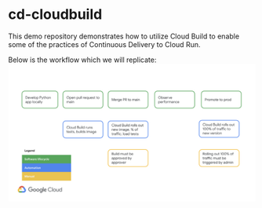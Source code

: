 # cd-cloudbuild

This demo repository demonstrates how to utilize Cloud Build to enable some of the practices of Continuous Delivery to Cloud Run. 

Below is the workflow which we will replicate:
![Cloud Build workflow](workflow.png)
